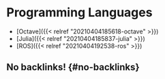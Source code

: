 # Programming Languages


-   [Octave]({{< relref "20210404185618-octave" >}})
-   [Julia]({{< relref "20210404185837-julia" >}})
-   [ROS]({{< relref "20210404192538-ros" >}})


## No backlinks! {#no-backlinks}
